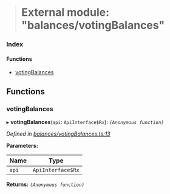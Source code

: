 > # External module: "balances/votingBalances"

### Index

#### Functions

* [votingBalances](_balances_votingbalances_.md#votingbalances)

## Functions

###  votingBalances

▸ **votingBalances**(`api`: `ApiInterface$Rx`): *`(Anonymous function)`*

*Defined in [balances/votingBalances.ts:13](https://github.com/polkadot-js/api/blob/ca00dbd/packages/api-derive/src/balances/votingBalances.ts#L13)*

**Parameters:**

Name | Type |
------ | ------ |
`api` | `ApiInterface$Rx` |

**Returns:** *`(Anonymous function)`*